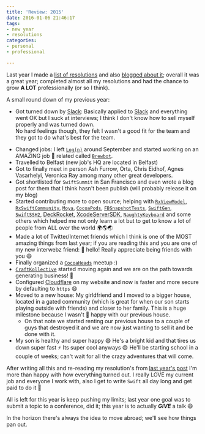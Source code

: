 ```yaml
---
title: 'Review: 2015'
date: 2016-01-06 21:46:17
tags:
- new year
- resolutions
categories:
- personal
- professional

---
```


Last year I made a [list of resolutions][resolutions] and also [blogged about it][resolutionsBlog]; overall it was a great year; completed almost all my resolutions and had the chance to grow **A LOT** professionally (or so I think).

A small round down of my previous year:

* Got turned down by [Slack][slack]: Basically applied to [Slack][slack] and everything went OK but I suck at interviews; I think I don't know how to sell myself properly and was turned down.
<br/>No hard feelings though, they felt I wasn't a good fit for the team and they got to do what's best for the team.

<!--more-->
* Changed jobs: I left [`Log(n)`][logn] around September and started working on an AMAZING job 🍻 related called [`Brewbot`][brewbot].
* Travelled to Belfast (new job's HQ are located in Belfast)
* Got to finally meet in person Ash Furrow, Orta, Chris Eidhof, Agnes Vasarhelyi, Veronica Ray among many other great developers.
* Got shortlisted for `SwiftSummit` in San Francisco and even wrote a blog post for them that I think hasn't been publish (will probably release it on my blog)
* Started contributing more to open source; helping with [`RxViewModel`][rxviewmodel], [`RxSwiftCommunity`][rxswiftcommunity], [`Moya`][moya], [`CocoaPods`][cocoapods], [`FBSnapshotTests`][snapshots], [`SwiftGen`][swiftgen], [`SwiftSSH2`][swiftssh2], [DeckRocket][deckrocket], [XcodeServerSDK][xcodeserversdk], [`NaughtyKeyboard`][naughty] and some others which helped me not only learn a lot but to get to know a lot of people from ALL over the world 🌍🌎🌏
* Made a lot of Twitter/Internet friends which I think is one of the MOST amazing things from last year; if you are reading this and you are one of my new interwebz friend: 👋 hello! Really appreciate being friends with you 😄
* Finally organized a [`CocoaHeads`][cocoaheads] meetup :)
* [`CraftKollective`][ck] started moving again and we are on the path towards generating business! 🎉
* Configured [Cloudflare][cloudflare] on my website and now is faster and more secure by defaulting to `https` 😄
* Moved to a new house: My girldfriend and I moved to a bigger house, located in a gated community (which is great for when our son starts playing outside with friends) and closer to her family. This is a huge milestone because I wasn't 💯 happy with our previous house.
    * On that note we started renting our previous house to a couple of guys that destroyed it and we are now just wanting to sell it and be done with it.
* My son is healthy and super happy 😄 He's a bright kid and that tires us down super fast ⚡ Its super cool anyways 😄 He'll be starting school in a couple of weeks; can't wait for all the crazy adventures that will come.

After writing all this and re-reading my resolution's from [last year's post][resolutionsBlog] I'm more than happy with how everything turned out. I really LOVE my current job and everyone I work with, also I get to write `Swift` all day long and get paid to do it 🎉

All is left for this year is keep pushing my limits; last year one goal was to submit a topic to a conference, did it; this year is to actually ***GIVE*** a talk 😄

In the horizon there's always the idea to move abroad; we'll see how things pan out.

[resolutions]:https://github.com/esttorhe/2015-Resolutions
[resolutionsBlog]:https://estebantorr.es/blog/2014/12/31/new-year-resolutions/
[logn]:http://logn.co
[brewbot]:http://brewbot.io
[snapshots]:https://github.com/facebook/ios-snapshot-test-case
[Moya]:https://github.com/Moya/Moya
[Cocoapods]:http://www.cocoapods.org
[rxswiftCommunity]:https://github.com/RxSwiftCommunity
[rxviewmodel]:https://github.com/RxSwiftCommunity/rxswiftcommunity.github.io
[swiftssh2]:https://github.com/esttorhe/SwiftSSH2
[swiftgen]:https://github.com/AliSoftware/SwiftGen
[deckrocket]:https://github.com/jpsim/DeckRocket
[xcodeserversdk]:https://github.com/czechboy0/XcodeServerSDK
[naughty]:https://github.com/Palleas/NaughtyKeyboard
[slack]:https://slack.com
[cocoaheads]:http://cocoaheads.org/cr/SanJose/index.html
[ck]:http://craftkollective.com
[cloudflare]:https://cloudflare.com
